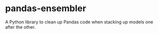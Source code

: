 # pandas-ensembler
A Python library to clean up Pandas code when stacking up models one after the other.
